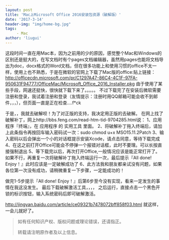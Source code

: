 ```yaml
---
layout: post
title: 'Mac上Microsoft Office 2016安装包资源（破解版）'
date: '2017-3-14'
header-img: "img/home-bg.jpg"
tags:
     - Mac
author: 'liugui'
---
```



这段时间一直在用Mac本，因为之前用的少的原因，感觉整个Mac和Windows的区别还是挺大的，在写文档时有个pages文档编辑器，虽然用pages也能将文档导出为doc，docx格式的Word文档，但在很多功能上和使用习惯的office不太一样，使用上也不熟悉，于是在微软的官网上下载了Mac版的office:贴上链接：	
http://officecdn.microsoft.com/pr/C1297A47-86C4-4C1F-97FA-950631F94777/OfficeMac/Microsoft_Office_2016_Installer.pkg
由于使用了某些手段，网速还挺快，很快就下载下来了。。。。。
不过下载完了在安装后微软需要注册和登录，我试着注册和登录（友情提示：注册时用QQ邮箱可能会收不到邮件，，，），但页面一直是正在检查....f*ck

于是，，我就去破解呗！为了对正版的支持，我决定用正版的去破解。
在网上找了破解补丁，网上http://bbs.feng.com/read-htm-tid-9704285.html说：
1、应用程序『终端』，在 应用程序 的 实用工具 里面。
2、将破解补丁拖入终端后，请加上此条指令再按回车输入密码试一次：sudo chmod u+x MSO15.11.2Patch
3、输入密码以后会弹出一个小的对话框提示安装Xcode，请点击同意，等待下载完成
4、在这之前打开Office可能会不停弹一个报错对话框，此时不要理。可以长按直接强制退出
5、等下载完以后，再次打开Office,一般情况应该是能正常打开了。如果不行，再重复一次将破解补丁拖入终端运行一次，最后提示『All done! Enjoy！』此时应该是一定破解成功了
6、此方法我和朋友都亲试没有问题，如果各位第一次没有成功，请稍微重复一下步骤，一定能成功的！

做完1-5步提示『All done! Enjoy！』后第6步至今没有实现，看来一定发生的事情在我这没发生。
最后下载破解激活工具，，，，
之后运行，直接点击一个黑色开锁的标识按钮，输入系统密码后即可破解激活。

http://jingyan.baidu.com/article/ce09321b7478072bff858f03.html
就这样，一会儿就好了。
> 如有任何知识产权、版权问题或理论错误，还请指正。
>
> 转载请注明原作者及以上信息。
